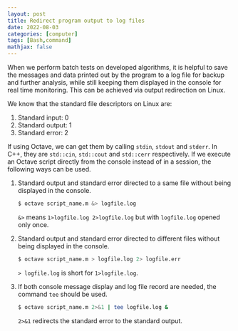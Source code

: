 ```yaml
---
layout: post
title: Redirect program output to log files
date: 2022-08-03
categories: [computer]
tags: [Bash,command]
mathjax: false
---
```


When we perform batch tests on developed algorithms, it is helpful to save the messages and data printed out by the program to a log file for backup and further analysis, while still keeping them displayed in the console for real time monitoring. This can be achieved via output redirection on Linux.

We know that the standard file descriptors on Linux are:

1.  Standard input: 0
2.  Standard output: 1
3.  Standard error: 2

If using Octave, we can get them by calling `stdin`, `stdout` and `stderr`. In C++, they are `std::cin`, `std::cout` and `std::cerr` respectively. If we execute an Octave script directly from the console instead of in a session, the following ways can be used.

1.  Standard output and standard error directed to a same file without being displayed in the console.
    
    ```bash
    $ octave script_name.m &> logfile.log
    ```
    
    `&>` means `1>logfile.log 2>logfile.log` but with `logfile.log` opened only once.

2.  Standard output and standard error directed to different files without being displayed in the console.
    
    ```bash
    $ octave script_name.m > logfile.log 2> logfile.err
    ```
    
    `> logfile.log` is short for `1>logfile.log`.

3.  If both console message display and log file record are needed, the command `tee` should be used.
    
    ```bash
    $ octave script_name.m 2>&1 | tee logfile.log &
    ```
    
    `2>&1` redirects the standard error to the standard output.
